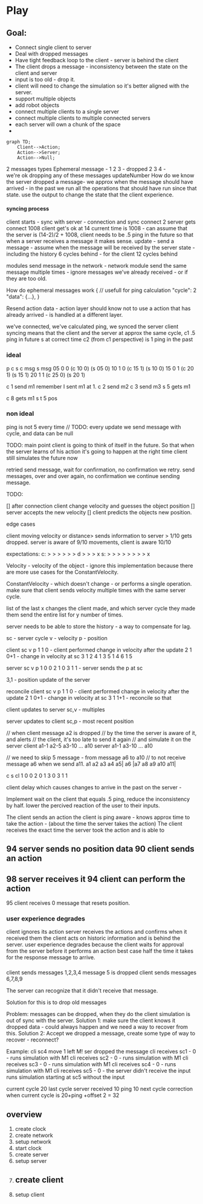 # Play


## Goal: 

* Connect single client to server
* Deal with dropped messages
* Have tight feedback loop to the client - server is behind the client
* The client drops a message - inconsistency between the state on the client and server
* input is too old - drop it.
* client will need to change the simulation so it's better aligned with the server.
* support multiple objects
* add robot objects
* connect multiple clients to a single server
* connect multiple clients to multiple connected servers
* each server will own a chunk of the space
* 


```mermaid
graph TD;
    Client-->Action;
    Action-->Server;
    Action-->Null;
```

2 messages types
Ephemeral message - 
1 2 3 - dropped
2 3 4 -  
we're ok dropping any of these messages
updateNumber
How do we know the server dropped a message- 
we approx when the message should have arrived - in the past
we run all the operations that should have run since that state.
use the output to change the state that the client experience. 

#### syncing process 
client starts - sync with server - connection and sync
    connect 2
    server gets connect 1008
    client get's ok at 14 current time is 1008 - can assume that the server is (14-2)/2 + 1008, 
    client needs to be .5 ping in the future so that when a server receives a message it makes sense.
update - 
    send a message - assume when the message will be received by the server
    state - including the history 6 cycles behind - for the client 12 cycles behind

modules
send message in the network - network module
send the same message multiple times - ignore messages we've already received - or if they are too old.

How do ephemeral messages work
{
    // usefull for ping calculation
    "cycle": 2
    "data": {...},
}

Resend action data - action layer should know not to use a action that has already arrived - is handled at a different layer.

we've connected, we've calculated ping, we synced the server client
syncing means that the client and the server at approx the same cycle, 
c1 .5 ping in future
s at correct time
c2 (from c1 perspective) is 1 ping in the past

### ideal
p  c s  c msg    s msg
05 0 0 (c 10 0) (s 05 0)
10 1 0 (c 15 1) (s 10 0)
15 0 1 (c 20 1) (s 15 1)
20 1 1 (c 25 0) (s 20 1)


c 1 send m1 remember I sent m1 at 1. 
c 2 send m2
c 3 send m3
s 5 gets m1

c 8 gets m1 s t 5 pos


### non ideal 
ping is not 5 every time
// TODO: 
every update we send message with cycle, and data can be null

TODO: 
main point client is going to think of itself in the future.
So that when the server learns of his action it's going to happen at the right time
client still simulates the future now




retried
send message, wait for confirmation, no confirmation we retry.
send messages, over and over again, no confirmation we continue sending message.





TODO: 

[] after connection client change velocity and guesses the object position
[] server accepts the new velocity
[] client predicts the objects new position.

edge cases

client moving velocity or distance> sends information to server > 1/10 gets dropped.
server is aware of 9/10 movements, client is aware 10/10

expectations: 
c: > > > > > > d > > > x
s: > > > > > > > > x


Velocity - velocity of the object - ignore this implementation because there are more use cases for the ConstantVelocity.

ConstantVelocity - which doesn't change - or performs a single operation. make sure that client sends velocity multiple times with the same server cycle.

list of the last x changes the client made, and which server cycle they made them
send the entire list for y number of times.

server needs to be able to store the history - a way to compensate for lag.


sc - server cycle
v - velocity
p - position

client
sc v  p 
1  1  0 - client performed change in velocity after the update
2  1  0+1 - change in velocity at sc 
3  1  2
4  1  3
5  1  4
6  1  5

server
sc  v p
1   0 0
2   1 0
3   1 1 - server sends the p at sc

3,1 - position update of the server


reconcile
client
sc  v  p
1   1  0 - client performed change in velocity after the update
2   1  0+1 - change in velocity at sc 
3   1  1+1 - reconcile so that 


client updates to server
sc,v - multiples 

server updates to client
sc,p - most recent position



// when client message a2 is dropped
// by the time the server is aware of it, and alerts 
// the client, it's too late to send it again
// and simulate it on the server
client a1-1  a2-5 a3-10 ... a10
server a1-1  a3-10 ... a10


// we need to skip 5 message - from message a6 to a10
// to not receive message a6 when we send a11. 
a1 a2 a3 a4 a5| a6 |a7 a8 a9 a10 a11|


c s cl
1 0 0
2 0 1
3 0
3 1 1

client delay which causes changes to arrive in the past on the server - 

Implement wait on the client that equals .5 ping, reduce the inconsistency by half. lower the percived reaction of the user to their inputs.

The client sends an action
the client is ping aware - knows approx time to take the action - (about the time the server takes the action)
The client receives the exact time the server took the action and is able to 

94 server sends no position data
90 client sends an action
-----------------------
98 server receives it
94 client can perform the action
-----------------------
95 client receives 0 message that resets position.


### user experience degrades
client ignores its action
server receives the actions and confirms when it received them
the client acts on historic information and is behind the server.
user experience degrades because the client waits for approval from the server before it performs an action
best case half the time it takes for the response message to arrive.

### 
client sends messages 1,2,3,4
message 5 is dropped
client sends messages 6,7,8,9

The server can recognize that it didn't receive that message. 

Solution for this is to drop old messages


Problem: 
messages can be dropped, when they do the client simulation is out of sync with the server.
Solution 1: 
make sure the client knows it dropped data - could always happen and we need a way to recover from this.
Solution 2: 
Accept we dropped a message, create some type of way to recover - reconnect?

Example:
cli sc4    move 1 left M!
ser dropped the message
cli receives sc1 - 0 - runs simulation with M1
cli receives sc2 - 0 - runs simulation with M1
cli receives sc3 - 0 - runs simulation with M1
cli receives sc4 - 0 - runs simulation with M1
cli receives sc5 - 0 - the server didn't receive the input
runs simulation starting at sc5 without the input




current cycle 20
last cycle server received 10
ping 10
next cycle correction when current cycle is 20+ping +offset 2 = 32




## overview

1. create clock
1. create network 
1. setup network 
1. start clock
1. create server
1. setup server
1. create client
    ----------
1. setup client

